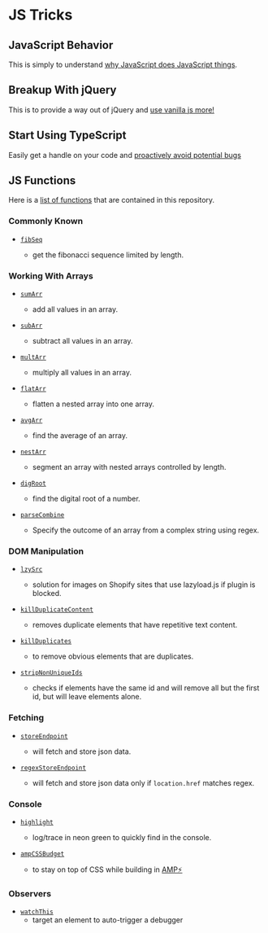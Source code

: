 # JS Tricks

## JavaScript Behavior

This is simply to understand [why JavaScript does JavaScript things](js_behavior.md).

## Breakup With jQuery

This is to provide a way out of jQuery and [use vanilla js more!](Breakup_with_jQuery.md)

## Start Using TypeScript

Easily get a handle on your code and [proactively avoid potential bugs](typeScript.md)

## JS Functions

Here is a [list of functions](js_functions/js_functions.md) that are contained in this repository.

### Commonly Known

- [`fibSeq`](js_functions/js_functions.md#fibseq)

  - get the fibonacci sequence limited by length.

### Working With Arrays

- [`sumArr`](js_functions/js_functions.md#sumarr)

  - add all values in an array.

- [`subArr`](js_functions/js_functions.md#subarr)

  - subtract all values in an array.

- [`multArr`](js_functions/js_functions.md#multarr)

  - multiply all values in an array.

- [`flatArr`](js_functions/js_functions.md#flatarr)

  - flatten a nested array into one array.

- [`avgArr`](js_functions/js_functions.md#avgarr)

  - find the average of an array.

- [`nestArr`](js_functions/js_functions.md#nestArr)

  - segment an array with nested arrays controlled by length.

- [`digRoot`](js_functions/js_functions.md#digroot)

  - find the digital root of a number.

- [`parseCombine`](js_functions/js_functions.md#parseCombine)

  - Specify the outcome of an array from a complex string using regex.

### DOM Manipulation

- [`lzySrc`](js_functions/js_functions.md#lzysrc)

  - solution for images on Shopify sites that use lazyload.js if plugin is blocked.

- [`killDuplicateContent`](js_functions/js_functions.md#killDuplicateContent)

  - removes duplicate elements that have repetitive text content.

- [`killDuplicates`](js_functions/js_functions.md#killDuplicates)

  - to remove obvious elements that are duplicates.

- [`stripNonUniqueIds`](js_functions/js_functions.md#stripNonUniqueIds)

  - checks if elements have the same id and will remove all but the first id, but will leave elements alone.

### Fetching

- [`storeEndpoint`](js_functions/js_functions.md#storeendpoint)

  - will fetch and store json data.

- [`regexStoreEndpoint`](js_functions/js_functions.md#regexstoreendpoint)

  - will fetch and store json data only if `location.href` matches regex.

### Console

- [`highlight`](js_functions/js_functions.md#highlight)

  - log/trace in neon green to quickly find in the console.

- [`ampCSSBudget`](js_functions/js_functions.md#ampcssbudget)

  - to stay on top of CSS while building in [AMP⚡](https://amp.dev/)

### Observers

- [`watchThis`](js_functions/js_functions.md#watchthis)
  - target an element to auto-trigger a debugger
